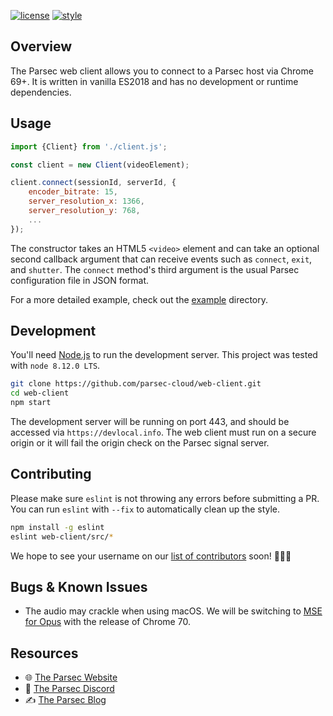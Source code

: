 [![license](https://img.shields.io/badge/license-MIT-blue.svg?style=flat-square)](./LICENSE)
[![style](https://img.shields.io/badge/style-eslint-green.svg?style=flat-square)](./.eslintrc.json)

## Overview

The Parsec web client allows you to connect to a Parsec host via Chrome 69+. It is written in vanilla ES2018 and has no development or runtime dependencies.

## Usage

```js
import {Client} from './client.js';

const client = new Client(videoElement);

client.connect(sessionId, serverId, {
    encoder_bitrate: 15,
    server_resolution_x: 1366,
    server_resolution_y: 768,
    ...
});
```

The constructor takes an HTML5 `<video>` element and can take an optional second callback argument that can receive events such as `connect`, `exit`,  and `shutter`. The `connect` method's third argument is the usual Parsec configuration file in JSON format.

For a more detailed example, check out the [example](./example) directory.

## Development

You'll need [Node.js](https://nodejs.org) to run the development server. This project was tested with `node 8.12.0 LTS`.

```bash
git clone https://github.com/parsec-cloud/web-client.git
cd web-client
npm start
```

The development server will be running on port 443, and should be accessed via `https://devlocal.info`. The web client must run on a secure origin or it will fail the origin check on the Parsec signal server.

## Contributing

Please make sure `eslint` is not throwing any errors before submitting a PR. You can run `eslint` with `--fix` to automatically clean up the style.

```bash
npm install -g eslint
eslint web-client/src/*
```

We hope to see your username on our [list of contributors](https://github.com/parsec-cloud/web-client/graphs/contributors) soon! 🎉🎉🎉

## Bugs & Known Issues

- The audio may crackle when using macOS. We will be switching to [MSE for Opus](https://www.chromestatus.com/feature/5100845653819392) with the release of Chrome 70.

## Resources

- 🌐 [The Parsec Website](https://parsecgaming.com)
- 💬 [The Parsec Discord](https://discord.gg/sfVWCzy)
- ✍ [The Parsec Blog](https://medium.com/@ParsecTeam)

